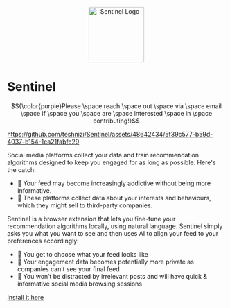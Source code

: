 <p align="center">
  <img src="./icon512.png" alt="Sentinel Logo" width="128" height="128" />
  <h1>Sentinel</h1>
</p>

$${\color{purple}Please \space reach \space out \space via \space email \space if \space you \space are \space interested \space in \space contributing!}$$

https://github.com/teshnizi/Sentinel/assets/48642434/5f39c577-b59d-4037-b154-1ea21fabfc29


Social media platforms collect your data and train recommendation algorithms designed to keep you engaged for as long as possible. Here's the catch:

- 💊 Your feed may become increasingly addictive without being more informative.
- 👥 These platforms collect data about your interests and behaviours, which they might sell to third-party companies.

Sentinel is a browser extension that lets you fine-tune your recommendation algorithms locally, using natural language. Sentinel simply asks you what you want to see and then uses AI to align your feed to your preferences accordingly:

- 🎯 You get to choose what your feed looks like
- 🔐 Your engagement data becomes potentially more private as companies can’t see your final feed
- 🙉 You won’t be distracted by irrelevant posts and will have quick & informative social media browsing sessions
  
[Install it here](https://chrome.google.com/webstore/detail/sentinel/fkmbhpipdlamijgojpjflhonefdgaehj/related?hl=en)


